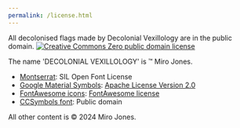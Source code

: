 ```yaml
---
permalink: /license.html
---
```

All decolonised flags made by Decolonial Vexillology are in the public domain.
[![Creative Commons Zero public domain license](https://decolonialvexillology.github.io/images/cc-zero.svg)](https://creativecommons.org/publicdomain/zero/1.0/)


The name 'DECOLONIAL VEXILLOLOGY' is &trade; Miro Jones.


- [Montserrat](https://fonts.google.com/specimen/Montserrat): SIL Open Font License
- [Google Material Symbols](https://fonts.google.com/icons): [Apache License Version 2.0](https://www.apache.org/licenses/LICENSE-2.0.html)
- [FontAwesome icons](https://fontawesome.com): [FontAwesome license](https://fontawesome.com/license)
- [CCSymbols font](https://www.ctrl.blog/entry/creative-commons-unicode-fallback-font.html): Public domain


All other content is &copy; 2024 Miro Jones.
